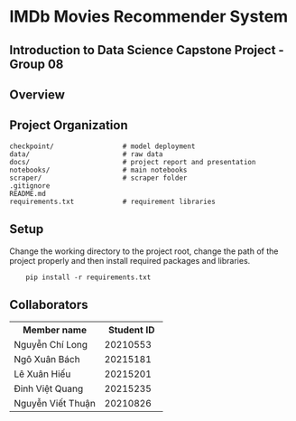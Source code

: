 # IMDb Movies Recommender System
**Introduction to Data Science Capstone Project - Group 08**
---
## Overview

## Project Organization

```
checkpoint/                 # model deployment
data/                       # raw data
docs/                       # project report and presentation
notebooks/                  # main notebooks
scraper/                    # scraper folder
.gitignore
README.md 
requirements.txt            # requirement libraries
```


## Setup
Change the working directory to the project root, change the path of the project properly and then install required packages and libraries.
```
    pip install -r requirements.txt
```

## Collaborators
<table>
    <tbody>
        <tr>
            <th align="center">Member name</th>
            <th align="center">Student ID</th>
        </tr>
        <tr>
            <td>Nguyễn Chí Long</td>
            <td align="center"> 20210553&nbsp;&nbsp;&nbsp;</td>
        </tr>
        <tr>
            <td>Ngô Xuân Bách</td>
            <td align="center"> 20215181&nbsp;&nbsp;&nbsp;</td>
        </tr>
        <tr>
            <td>Lê Xuân Hiếu</td>
            <td align="center"> 20215201&nbsp;&nbsp;&nbsp;</td>
        </tr>
        <tr>
            <td>Đinh Việt Quang</td>
            <td align="center"> 20215235&nbsp;&nbsp;&nbsp;</td>
        </tr>
        <tr>
            <td>Nguyễn Viết Thuận</td>
            <td align="center"> 20210826&nbsp;&nbsp;&nbsp;</td>
        </tr>
    </tbody>
</table>